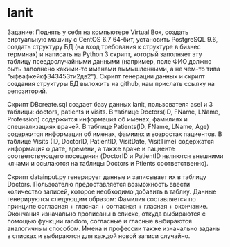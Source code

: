 # lanit

Задание:
Поднять у себя на компьютере Virtual Box, создать виртуальную машину с CentOS 6.7 64-бит, установить PostgreSQL 9.6, создать структуру БД (на вход требования к структуре в бизнес терминах) и написать на Python 3 скрипт, который заполняет эту таблицу псевдослучайными данными (например, поле ФИО должно быть заполнено какими-то именами вымышленными, а не чем-то типа "ыфвафкейкф343453ти2дв2"). Скрипт генерации данных и скрипт создания структуры БД выложить на github, нам прислать ссылку на репозиторий.


Скрипт DBcreate.sql создает базу данных lanit, пользователя asel и 3 таблицы: doctors, patients и visits.
В таблице Doctors(ID, FName, LName, Profession) содержится информация об именах, фамилиях и специализациях врачей.
В таблице Patients(ID, FName, LName, Age) содержится информация об именах, фамииях и возростах пациентов.
В таблице Visits (ID, DoctorID, PatientID, VisitDate, VisitTime) содержатся информация о дате, времени, а также враче и пациенте соответствующего посещения (DoctorID и PatientID являются внешними клчами и ссылаются на таблицы Doctors и Ptients соответственно).


Скрипт datainput.py генерирует данные и записывает их в таблицу Doctors. Пользоателю предоставляется возможность ввести количество записей, которое необходимо добавить в таблиу. 
Данные генерируются следующим образом: 
Фамилия составляется по принципе согласная + гласная + согласная + гласная + окончание. Окончания изначально прописаны в списке, откуда выбираются с помощью функции random, согласные и гласные выбираются аналогичным способом. Имена и профессии также изначально заданы в списках и выбираются для каждой новой записи случайно.
